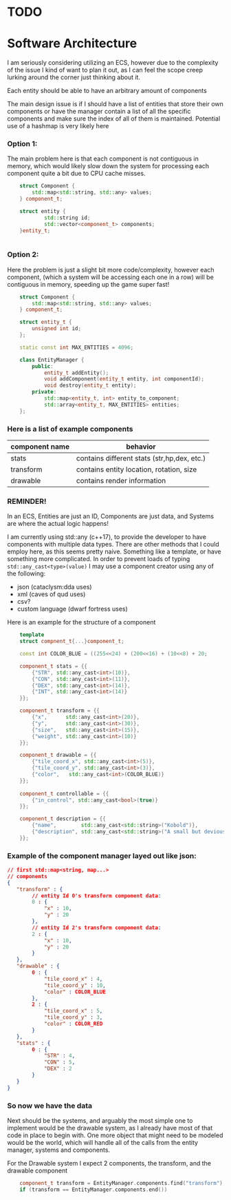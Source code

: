 # TODO

# Software Architecture

I am seriously considering utilizing an ECS, however due to the complexity of the issue I kind of want 
to plan it out, as I can feel the scope creep lurking around the corner just thinking about it.

Each entity should be able to have an arbitrary amount of components


The main design issue is if I should have a list of entities that store their own components or have the manager contain
a list of all the specific components and make sure the index of all of them is maintained. Potential use of a hashmap is
very likely here

### Option 1:
The main problem here is that each component is not contiguous in memory, which would likely slow down the system
for processing each component quite a bit due to CPU cache misses.
```c++
    struct Component { 
        std::map<std::string, std::any> values;
    } component_t;

    struct entity {
            std::string id;
            std::vector<component_t> components;
    }entity_t;
            
```

### Option 2:
Here the problem is just a slight bit more code/complexity, however each component, (which a system will be accessing each one in a row) will be contiguous in memory, speeding up the game super fast!
```c++
    struct Component { 
        std::map<std::string, std::any> values;
    } component_t;

    struct entity_t {
        unsigned int id;
    };

    static const int MAX_ENTITIES = 4096;

    class EntityManager {
        public:
            entity_t addEntity();
            void addComponent(entity_t entity, int componentId);
            void destroy(entity_t entity);
        private:
            std::map<entity_t, int> entity_to_component;
            std::array<entity_t, MAX_ENTITIES> entities;
    };
``` 


### Here is a list of example components

| component name | behavior |
| --- | --- |
| stats | contains different stats (str,hp,dex, etc.) |
| transform | contains entity location, rotation, size |
| drawable | contains render information | 

### REMINDER!
In an ECS, Entities are just an ID, Components are just data,
and Systems are where the actual logic happens!

I am currently using std::any (c++17), to provide the developer to have 
components with multiple data types. There are other methods that I could
employ here, as this seems pretty naive.
Something like a template, or have something more complicated. In order to prevent
loads of typing `std::any_cast<type>(value)` I may use a component creator using
any of the following:

- json (cataclysm:dda uses)
- xml (caves of qud uses)
- csv?
- custom language (dwarf fortress uses)

Here is an example for the structure of a component
```c++
    template
    struct compnent_t{...}component_t;

    const int COLOR_BLUE = ((255<<24) + (200<<16) + (10<<8) + 20;

    component_t stats = {{
        {"STR", std::any_cast<int>(10)},
        {"CON", std::any_cast<int>(11)},
        {"DEX", std::any_cast<int>(14)},
        {"INT", std::any_cast<int>(14)}
    }};

    component_t transform = {{
        {"x",      std::any_cast<int>(20)},
        {"y",      std::any_cast<int>(30)},
        {"size",   std::any_cast<int>(15)},
        {"weight", std::any_cast<int>(10)}
    }};

    component_t drawable = {{
        {"tile_coord_x", std::any_cast<int>(5)},
        {"tile_coord_y", std::any_cast<int>(3)},
        {"color",   std::any_cast<int>(COLOR_BLUE)}
    }};
    
    component_t controllable = {{
        {"in_control", std::any_cast<bool>(true)}
    }};

    component_t description = {{
        {"name",        std::any_cast<std::string>("Kobold")},
        {"description", std::any_cast<std::string>("A small but devious creature.")}
    }};

```

### Example of the component manager layed out like json:
```json
// first std::map<string, map...>
// components
{
   "transform" : {
        // entity Id 0's transform component data:
        0 : {
            "x" : 10,
            "y" : 20
        },
        // entity Id 2's transform component data:
        2 : {
            "x" : 10,
            "y" : 20
        }
   },
   "drawable" : {
        0 : {
            "tile_coord_x" : 4,
            "tile_coord_y" : 10,
            "color" : COLOR_BLUE
        },
        2 : {
            "tile_coord_x" : 5,
            "tile_coord_y" : 3,
            "color" : COLOR_RED
        }
   },
   "stats" : {
        0 : {
            "STR" : 4,
            "CON" : 5,
            "DEX" : 2
        }
   }
}
```

### So now we have the data
Next should be the systems, and arguably the most simple one to implement 
would be the drawable system, as I already have most of that code in place
to begin with. One more object that might need to be modeled would be the 
world, which will handle all of the calls from the entity manager, systems 
and components.

For the Drawable system I expect 2 components, the transform, and the 
drawable component

```c++
    component_t transform = EntityManager.components.find("transform");
    if (transform == EntityManager.components.end())

```
